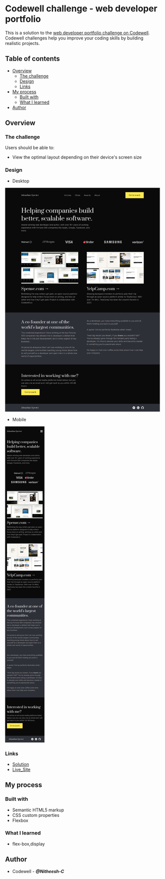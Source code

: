 # Codewell challenge - web developer portfolio

This is a solution to the [web developer portfolio challenge on Codewell](https://www.codewell.cc/challenges/web-developer-portfolio--617d4897a383e41090a3e46f). 
Codewell challenges help you improve your coding skills by building realistic projects. 


## Table of contents

- [Overview](#overview)
  - [The challenge](#the-challenge)
  - [Design](#design)
  - [Links](#links)
- [My process](#my-process)
  - [Built with](#built-with)
  - [What I learned](#what-i-learned)
- [Author](#author)

## Overview

### The challenge

Users should be able to:

- View the optimal layout depending on their device's screen size

### Design

- Desktop

![](Design/Landing%20Page%20-%20Desktop%20View.png)

- Mobile

![](Design/Landing%20Page%20-%20Mobile%20View.png)


### Links

- [Solution](https://github.com/Nitheesh-C/codewell-web-developer-portfolio)
- [Live_Site](https://nitheesh-c.github.io/codewell-web-developer-portfolio/)

## My process

### Built with

- Semantic HTML5 markup
- CSS custom properties
- Flexbox

### What I learned

- flex-box,display

## Author

- Codewell - ***@Nitheesh-C***

